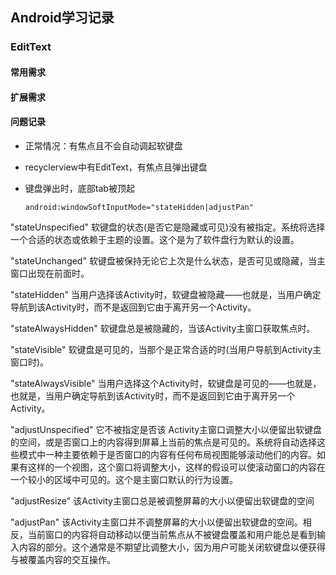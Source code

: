 ## Android学习记录

### EditText
#### 常用需求
#### 扩展需求
#### 问题记录
* 正常情况：有焦点且不会自动调起软键盘
* recyclerview中有EditText，有焦点且弹出键盘
* 键盘弹出时，底部tab被顶起
  
  ```android:windowSoftInputMode="stateHidden|adjustPan"```
  

"stateUnspecified"
软键盘的状态(是否它是隐藏或可见)没有被指定。系统将选择一个合适的状态或依赖于主题的设置。这个是为了软件盘行为默认的设置。


"stateUnchanged"
软键盘被保持无论它上次是什么状态，是否可见或隐藏，当主窗口出现在前面时。


"stateHidden"
当用户选择该Activity时，软键盘被隐藏——也就是，当用户确定导航到该Activity时，而不是返回到它由于离开另一个Activity。


"stateAlwaysHidden"
软键盘总是被隐藏的，当该Activity主窗口获取焦点时。


"stateVisible"
软键盘是可见的，当那个是正常合适的时(当用户导航到Activity主窗口时)。


"stateAlwaysVisible"
当用户选择这个Activity时，软键盘是可见的——也就是，也就是，当用户确定导航到该Activity时，而不是返回到它由于离开另一个Activity。


"adjustUnspecified"
它不被指定是否该 Activity主窗口调整大小以便留出软键盘的空间，或是否窗口上的内容得到屏幕上当前的焦点是可见的。系统将自动选择这些模式中一种主要依赖于是否窗口的内容有任何布局视图能够滚动他们的内容。如果有这样的一个视图，这个窗口将调整大小，这样的假设可以使滚动窗口的内容在一个较小的区域中可见的。这个是主窗口默认的行为设置。


"adjustResize"
该Activity主窗口总是被调整屏幕的大小以便留出软键盘的空间


"adjustPan"
该Activity主窗口并不调整屏幕的大小以便留出软键盘的空间。相反，当前窗口的内容将自动移动以便当前焦点从不被键盘覆盖和用户能总是看到输入内容的部分。这个通常是不期望比调整大小，因为用户可能关闭软键盘以便获得与被覆盖内容的交互操作。
